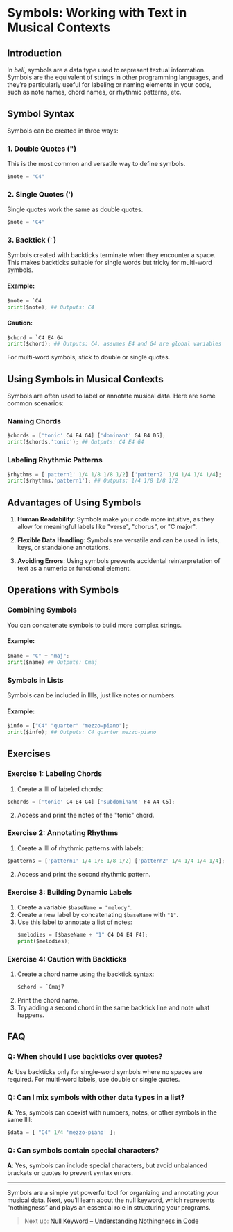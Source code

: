 # Symbols: Working with Text in Musical Contexts

## Introduction

In _bell_, symbols are a data type used to represent textual information. Symbols are the equivalent of strings in other programming languages, and they’re particularly useful for labeling or naming elements in your code, such as note names, chord names, or rhythmic patterns, etc.

## Symbol Syntax

Symbols can be created in three ways:

### 1. Double Quotes (")

This is the most common and versatile way to define symbols.

```py
$note = "C4"
```

### 2. Single Quotes (')

Single quotes work the same as double quotes.

```py
$note = 'C4'
```

### 3. Backtick (`` ` ``)

Symbols created with backticks terminate when they encounter a space. This makes backticks suitable for single words but tricky for multi-word symbols.

#### Example:

```py
$note = `C4
print($note); ## Outputs: C4
```

#### Caution:

```py
$chord = `C4 E4 G4
print($chord); ## Outputs: C4, assumes E4 and G4 are global variables
```

For multi-word symbols, stick to double or single quotes.

## Using Symbols in Musical Contexts

Symbols are often used to label or annotate musical data. Here are some common scenarios:

### Naming Chords

```py
$chords = ['tonic' C4 E4 G4] ['dominant' G4 B4 D5];
print($chords.'tonic'); ## Outputs: C4 E4 G4
```

### Labeling Rhythmic Patterns

```py
$rhythms = ['pattern1' 1/4 1/8 1/8 1/2] ['pattern2' 1/4 1/4 1/4 1/4];
print($rhythms.'pattern1'); ## Outputs: 1/4 1/8 1/8 1/2
```

## Advantages of Using Symbols

1. **Human Readability**: Symbols make your code more intuitive, as they allow for meaningful labels like "verse", "chorus", or "C major".

2. **Flexible Data Handling**: Symbols are versatile and can be used in lists, keys, or standalone annotations.

3. **Avoiding Errors**: Using symbols prevents accidental reinterpretation of text as a numeric or functional element.

## Operations with Symbols

### Combining Symbols

You can concatenate symbols to build more complex strings.

#### Example:

```py
$name = "C" + "maj";
print($name) ## Outputs: Cmaj
```

### Symbols in Lists

Symbols can be included in lllls, just like notes or numbers.

#### Example:

```py
$info = ["C4" "quarter" "mezzo-piano"];
print($info); ## Outputs: C4 quarter mezzo-piano
```

## Exercises

### Exercise 1: Labeling Chords

1. Create a llll of labeled chords:

```py
$chords = ['tonic' C4 E4 G4] ['subdominant' F4 A4 C5];
```

2. Access and print the notes of the "tonic" chord.

### Exercise 2: Annotating Rhythms

1. Create a llll of rhythmic patterns with labels:

```py
$patterns = ['pattern1' 1/4 1/8 1/8 1/2] ['pattern2' 1/4 1/4 1/4 1/4];
```

2. Access and print the second rhythmic pattern.

### Exercise 3: Building Dynamic Labels

1. Create a variable `$baseName = "melody"`.
2. Create a new label by concatenating `$baseName` with `"1"`.
3. Use this label to annotate a list of notes:
   ```py
   $melodies = [$baseName + "1" C4 D4 E4 F4];
   print($melodies);
   ```

### Exercise 4: Caution with Backticks

1. Create a chord name using the backtick syntax:
   ```py
   $chord = `Cmaj7
   ```
2. Print the chord name.
3. Try adding a second chord in the same backtick line and note what happens.

## FAQ

### Q: When should I use backticks over quotes?

**A**: Use backticks only for single-word symbols where no spaces are required. For multi-word labels, use double or single quotes.

### Q: Can I mix symbols with other data types in a list?

**A**: Yes, symbols can coexist with numbers, notes, or other symbols in the same llll:

```py
$data = [ "C4" 1/4 'mezzo-piano' ];
```

### Q: Can symbols contain special characters?

**A**: Yes, symbols can include special characters, but avoid unbalanced brackets or quotes to prevent syntax errors.

---

Symbols are a simple yet powerful tool for organizing and annotating your musical data. Next, you’ll learn about the null keyword, which represents “nothingness” and plays an essential role in structuring your programs.

> Next up: [Null Keyword – Understanding Nothingness in Code](null.md)
